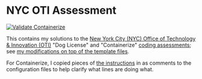 # NYC OTI Assessment

[![Validate Containerize](https://github.com/afeld/nyc-oti-assessment/actions/workflows/validate.yml/badge.svg)](https://github.com/afeld/nyc-oti-assessment/actions/workflows/validate.yml)

This contains my solutions to the [New York City (NYC) Office of Technology & Innovation (OTI)](https://www1.nyc.gov/content/oti/pages/) "Dog License" and "Containerize" [coding assessments](https://www1.nyc.gov/assets/cto/downloads/assessments/all_assessments.zip); see [my modifications on top of the template files](https://github.com/afeld/nyc-oti-assessment/compare/3442263...main).

For Containerize, I copied pieces of [the instructions](containerize/README.md) in as comments to the configuration files to help clarify what lines are doing what.
